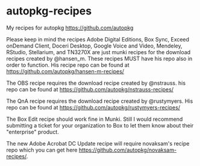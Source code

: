 autopkg-recipes
===============

My recipes for autopkg https://github.com/autopkg


Please keep in mind the recipes Adobe Digital Editions, Box Sync, Exceed onDemand Client, Doceri Desktop, Google Voice and Video, Mendeley, RStudio, Stellarium, and TN3270X are just munki recipes for the download recipes created by @hansen_m.  These recipes MUST have his repo also in order to function.  His recipe repo can be found at https://github.com/autopkg/hansen-m-recipes/

The OBS recipe requires the download recipe created by @nstrauss. his repo can be found at https://github.com/autopkg/nstrauss-recipes/

The QnA recipe requires the download recipe created by @rustymyers.  His repo can be found at https://github.com/autopkg/rustymyers-recipes/

The Box Edit recipe should work fine in Munki.  Still I would recommend submitting a ticket for your organization to Box to let them know about their "enterprise" product.

The new Adobe Acrobat DC Update recipe will require novaksam's recipe repo which you can get here https://github.com/autopkg/novaksam-recipes/.
